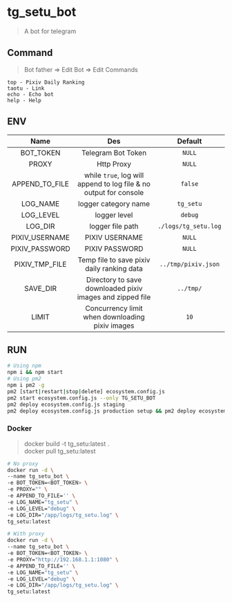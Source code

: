 # tg_setu_bot
> A bot for telegram  

## Command
> Bot father ⇒ Edit Bot ⇒ Edit Commands  

```text
top - Pixiv Daily Ranking
taotu - Link
echo - Echo bot
help - Help
```

## ENV

|Name|Des|Default|
|:--:|:--:|:--:|
|BOT_TOKEN|Telegram Bot Token|`NULL`|
|PROXY|Http Proxy|`NULL`|
|APPEND_TO_FILE|while `true`, log will append to log file & no output for console|`false`|
|LOG_NAME|logger category name|`tg_setu`|
|LOG_LEVEL|logger level|`debug`|
|LOG_DIR|logger file path|`./logs/tg_setu.log`|
|PIXIV_USERNAME|PIXIV USERNAME|`NULL`|
|PIXIV_PASSWORD|PIXIV PASSWORD|`NULL`|
|PIXIV_TMP_FILE|Temp file to save pixiv daily ranking data|`../tmp/pixiv.json`|
|SAVE_DIR|Directory to save downloaded pixiv images and zipped file|`../tmp/`|
|LIMIT| Concurrency limit when downloading pixiv images|`10`|

## RUN

```bash
# Using npm
npm i && npm start
# Using pm2
npm i pm2 -g
pm2 [start|restart|stop|delete] ecosystem.config.js
pm2 start ecosystem.config.js --only TG_SETU_BOT
pm2 deploy ecosystem.config.js staging
pm2 deploy ecosystem.config.js production setup && pm2 deploy ecosystem.config.js production
```

### Docker
> docker build -t tg_setu:latest .  
> docker pull tg_setu:latest
```bash
# No proxy
docker run -d \
--name tg_setu_bot \
-e BOT_TOKEN=<BOT_TOKEN> \
-e PROXY="" \
-e APPEND_TO_FILE='' \
-e LOG_NAME="tg_setu" \
-e LOG_LEVEL="debug" \
-e LOG_DIR="/app/logs/tg_setu.log" \
tg_setu:latest

# With proxy
docker run -d \
--name tg_setu_bot \
-e BOT_TOKEN=<BOT_TOKEN> \
-e PROXY="http://192.168.1.1:1080" \
-e APPEND_TO_FILE='' \
-e LOG_NAME="tg_setu" \
-e LOG_LEVEL="debug" \
-e LOG_DIR="/app/logs/tg_setu.log" \
tg_setu:latest
```